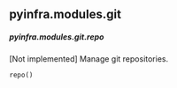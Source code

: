 ## pyinfra.modules.git


##### pyinfra.modules.git.repo

[Not implemented] Manage git repositories.

```py
repo()
```
